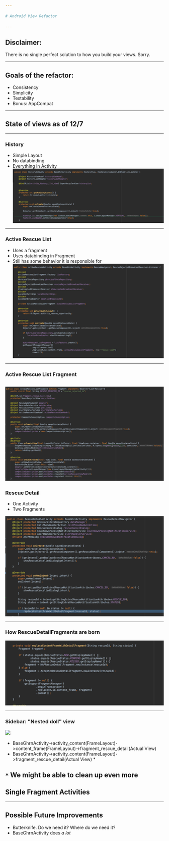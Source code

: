 ```yaml
---

# Android View Refactor

---
```


## Disclaimer: 

There is no single perfect solution to how you build your views. Sorry.

---

## Goals of the refactor:

* Consistency
* Simplicity
* Testability
* Bonus: AppCompat

---
## State of views as of 12/7

---
### History
* Simple Layout
* No databinding
* Everything in Activity
![History Activity](./screenshots/history/historyActivityBefore.png)
---
### Active Rescue List
* Uses a fragment
* Uses databinding in Fragment
* Still has some behavior it is responsible for
![](./screenshots/activeRescue/activeRescueActivityBefore.png)

---
### Active Rescue List Fragment
 ![](./screenshots/activeRescue/activeRescueFragment.png)
---

### Rescue Detail
* One Activity 
* Two Fragments

![](./screenshots/rescueDetail/rescueDetailActivity.png)

---
### How RescueDetailFragments are born
![](./screenshots/rescueDetail/replaceContent.png)

---
### Sidebar: "Nested doll" view
![](http://www.lynnehartke.com/wp-content/uploads/2014/08/stacking-dolls.jpg)
* BaseGhrnActivity->activity_content(FrameLayout)->content_frame(FrameLayout)->fragment_rescue_detail(Actual View)
* BaseGhrnActivity->activity_content(FrameLayout)->fragment_rescue_detail(Actual View) *

`*` We might be able to clean up even more 
---

## Single Fragment Activities

---
## Possible Future Improvements
* Butterknife. Do we need it? Where do we need it?
* BaseGhrnActivity does *a lot*
